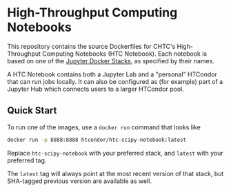 # High-Throughput Computing Notebooks

This repository contains the source Dockerfiles for 
CHTC's High-Throughput Computing Notebooks (HTC Notebook).
Each notebook is based on one of the [Jupyter Docker Stacks](https://github.com/jupyter/docker-stacks),
as specified by their names.

A HTC Notebook contains both a Jupyter Lab and a "personal" HTCondor that can run jobs locally.
It can also be configured as (for example) part of a Jupyter Hub which connects users to a larger HTCondor pool.

## Quick Start

To run one of the images, use a `docker run` command that looks like

```bash
docker run -p 8888:8888 htcondor/htc-scipy-notebook:latest
```

Replace `htc-scipy-notebook` with your preferred stack,
and `latest` with your preferred tag.

The `latest` tag will always point at the most recent version of that stack,
but SHA-tagged previous version are available as well.
